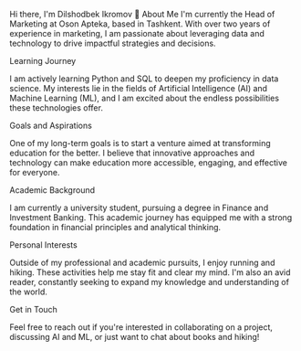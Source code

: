 Hi there, I'm Dilshodbek Ikromov 👋
About Me
I'm currently the Head of Marketing at Oson Apteka, based in Tashkent. With over two years of experience in marketing, I am passionate about leveraging data and technology to drive impactful strategies and decisions.

Learning Journey

I am actively learning Python and SQL to deepen my proficiency in data science. My interests lie in the fields of Artificial Intelligence (AI) and Machine Learning (ML), and I am excited about the endless possibilities these technologies offer.

Goals and Aspirations

One of my long-term goals is to start a venture aimed at transforming education for the better. I believe that innovative approaches and technology can make education more accessible, engaging, and effective for everyone.

Academic Background

I am currently a university student, pursuing a degree in Finance and Investment Banking. This academic journey has equipped me with a strong foundation in financial principles and analytical thinking.

Personal Interests

Outside of my professional and academic pursuits, I enjoy running and hiking. These activities help me stay fit and clear my mind. I'm also an avid reader, constantly seeking to expand my knowledge and understanding of the world.

Get in Touch

Feel free to reach out if you're interested in collaborating on a project, discussing AI and ML, or just want to chat about books and hiking!
